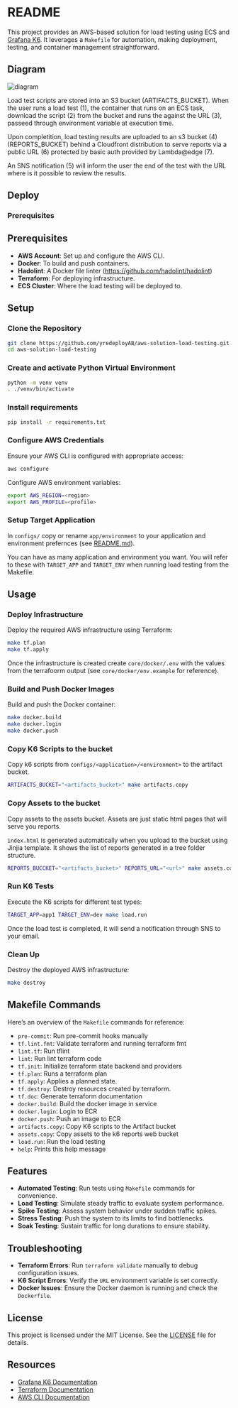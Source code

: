# README #

This project provides an AWS-based solution for load testing using ECS and [Grafana K6](https://k6.io/docs/). It leverages a `Makefile` for automation, making deployment, testing, and container management straightforward.

## Diagram

![diagram](doc/diagram.png)

Load test scripts are stored into an S3 bucket (ARTIFACTS_BUCKET). When the user runs a load test (1), the container that runs on an ECS task, download the script (2) from the bucket and runs the against the URL (3), passeed through environment variable at execution time.

Upon completition, load testing results are uploaded to an s3 bucket (4) (REPORTS_BUCKET) behind a Cloudfront distribution to serve reports via a public URL (6) protected by basic auth provided by Lambda@edge (7).

An SNS notification (5) will inform the user the end of the test with the URL where is it possible to review the results.

## Deploy

### Prerequisites

## Prerequisites
- **AWS Account**: Set up and configure the AWS CLI.
- **Docker**: To build and push containers.
- **Hadolint**: A Docker file linter (https://github.com/hadolint/hadolint)
- **Terraform**: For deploying infrastructure.
- **ECS Cluster**: Where the load testing will be deployed to.

## Setup

### Clone the Repository
```bash
git clone https://github.com/yredeployAB/aws-solution-load-testing.git
cd aws-solution-load-testing
```

### Create and activate Python Virtual Environment
```bash
python -m venv venv
. ./venv/bin/activate
```

### Install requirements
```bash
pip install -r requirements.txt
```

### Configure AWS Credentials
Ensure your AWS CLI is configured with appropriate access:

```bash
aws configure
```

Configure AWS environment variables:
```bash
export AWS_REGION=<region>
export AWS_PROFILE=<profile>
```

### Setup Target Application
In `configs/` copy or rename `app/environment` to your application and environment prefernces (see [README.md](configs/README.md)).

You can have as many application and environment you want. You will refer to these with `TARGET_APP` and `TARGET_ENV` when running load testing from the Makefile.

## Usage

### Deploy Infrastructure
Deploy the required AWS infrastructure using Terraform:

```bash
make tf.plan
make tf.apply
```

Once the infrastructure is created create `core/docker/.env` with the values from the terrafoorm output (see `core/docker/env.example` for reference).

### Build and Push Docker Images
Build and push the Docker container:

```bash
make docker.build
make docker.login
make docker.push
```

### Copy K6 Scripts to the bucket
Copy k6 scripts from `configs/<application>/<environment>` to the artifact bucket.

```bash
ARTIFACTS_BUCKET="<artifacts_bucket>" make artifacts.copy
```

### Copy Assets to the bucket
Copy assets to the assets bucket.
Assets are just static html pages that will serve you reports.

`index.html` is generated automatically when you upload to the bucket using Jinjia template.
It shows the list of reports generated in a tree folder structure.

```bash
REPORTS_BUCCKET="<artifacts_bucket>" REPORTS_URL="<url>" make assets.copy
```

### Run K6 Tests
Execute the K6 scripts for different test types:

```bash
TARGET_APP=app1 TARGET_ENV=dev make load.run
```
Once the load test is completed, it will send a notification through SNS to your email.

### Clean Up
Destroy the deployed AWS infrastructure:

```bash
make destroy
```

## Makefile Commands
Here’s an overview of the `Makefile` commands for reference:
- `pre-commit`: Run pre-commit hooks manually
- `tf.lint.fmt`: Validate terraform and running terraform fmt
- `lint.tf`: Run tflint
- `lint`: Run lint terraform code
- `tf.init`: Initialize terraform state backend and providers
- `tf.plan`: Runs a terraform plan
- `tf.apply`: Applies a planned state.
- `tf.destroy`: Destroy resources created by terraform.
- `tf.doc`: Generate terraform documentation
- `docker.build`: Build the docker image in service
- `docker.login`: Login to ECR
- `docker.push`: Push an image to ECR
- `artifacts.copy`: Copy K6 scripts to the Artifact bucket
- `assets.copy`: Copy assets to the k6 reports web bucket
- `load.run`: Run the load testing
- `help`: Prints this help message

## Features
- **Automated Testing**: Run tests using `Makefile` commands for convenience.
- **Load Testing**: Simulate steady traffic to evaluate system performance.
- **Spike Testing**: Assess system behavior under sudden traffic spikes.
- **Stress Testing**: Push the system to its limits to find bottlenecks.
- **Soak Testing**: Sustain traffic for long durations to ensure stability.

## Troubleshooting
- **Terraform Errors**: Run `terraform validate` manually to debug configuration issues.
- **K6 Script Errors**: Verify the `URL` environment variable is set correctly.
- **Docker Issues**: Ensure the Docker daemon is running and check the `Dockerfile`.

## License
This project is licensed under the MIT License. See the [LICENSE](LICENSE) file for details.

## Resources
- [Grafana K6 Documentation](https://grafana.com/docs/k6/)
- [Terraform Documentation](https://developer.hashicorp.com/terraform/docs)
- [AWS CLI Documentation](https://docs.aws.amazon.com/cli/latest/userguide/cli-chap-welcome.html)

